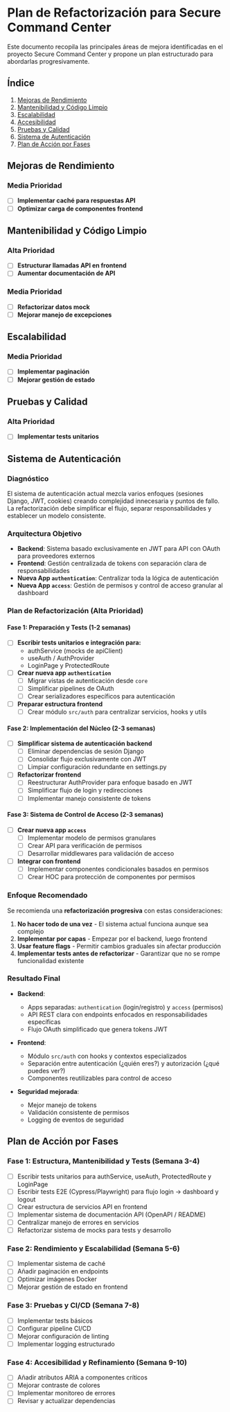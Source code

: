 # Plan de Refactorización para Secure Command Center

Este documento recopila las principales áreas de mejora identificadas en el proyecto Secure Command Center y propone un plan estructurado para abordarlas progresivamente.

## Índice
1. [Mejoras de Rendimiento](#mejoras-de-rendimiento)
2. [Mantenibilidad y Código Limpio](#mantenibilidad-y-código-limpio)
3. [Escalabilidad](#escalabilidad)
4. [Accesibilidad](#accesibilidad)
5. [Pruebas y Calidad](#pruebas-y-calidad)
6. [Sistema de Autenticación](#sistema-de-autenticacion)
7. [Plan de Acción por Fases](#plan-de-acción-por-fases)

## Mejoras de Rendimiento

### Media Prioridad

- [ ] **Implementar caché para respuestas API**
- [ ] **Optimizar carga de componentes frontend**

## Mantenibilidad y Código Limpio

### Alta Prioridad

- [ ] **Estructurar llamadas API en frontend**
- [ ] **Aumentar documentación de API**

### Media Prioridad

- [ ] **Refactorizar datos mock**
- [ ] **Mejorar manejo de excepciones**

## Escalabilidad

### Media Prioridad

- [ ] **Implementar paginación**
- [ ] **Mejorar gestión de estado**

## Pruebas y Calidad

### Alta Prioridad

- [ ] **Implementar tests unitarios**

## Sistema de Autenticación

### Diagnóstico
El sistema de autenticación actual mezcla varios enfoques (sesiones Django, JWT, cookies) creando complejidad innecesaria y puntos de fallo. La refactorización debe simplificar el flujo, separar responsabilidades y establecer un modelo consistente.

### Arquitectura Objetivo
- **Backend**: Sistema basado exclusivamente en JWT para API con OAuth para proveedores externos
- **Frontend**: Gestión centralizada de tokens con separación clara de responsabilidades
- **Nueva App `authentication`**: Centralizar toda la lógica de autenticación
- **Nueva App `access`**: Gestión de permisos y control de acceso granular al dashboard

### Plan de Refactorización (Alta Prioridad)

#### Fase 1: Preparación y Tests (1-2 semanas)
- [ ] **Escribir tests unitarios e integración para:**
  - authService (mocks de apiClient)
  - useAuth / AuthProvider
  - LoginPage y ProtectedRoute
- [ ] **Crear nueva app `authentication`**
  - [ ] Migrar vistas de autenticación desde `core`
  - [ ] Simplificar pipelines de OAuth
  - [ ] Crear serializadores específicos para autenticación
- [ ] **Preparar estructura frontend**
  - [ ] Crear módulo `src/auth` para centralizar servicios, hooks y utils

#### Fase 2: Implementación del Núcleo (2-3 semanas)
- [ ] **Simplificar sistema de autenticación backend**
  - [ ] Eliminar dependencias de sesión Django
  - [ ] Consolidar flujo exclusivamente con JWT
  - [ ] Limpiar configuración redundante en settings.py
- [ ] **Refactorizar frontend**
  - [ ] Reestructurar AuthProvider para enfoque basado en JWT
  - [ ] Simplificar flujo de login y redirecciones
  - [ ] Implementar manejo consistente de tokens

#### Fase 3: Sistema de Control de Acceso (2-3 semanas)
- [ ] **Crear nueva app `access`**
  - [ ] Implementar modelo de permisos granulares
  - [ ] Crear API para verificación de permisos
  - [ ] Desarrollar middlewares para validación de acceso
- [ ] **Integrar con frontend**
  - [ ] Implementar componentes condicionales basados en permisos
  - [ ] Crear HOC para protección de componentes por permisos

### Enfoque Recomendado
Se recomienda una **refactorización progresiva** con estas consideraciones:

1. **No hacer todo de una vez** - El sistema actual funciona aunque sea complejo
2. **Implementar por capas** - Empezar por el backend, luego frontend
3. **Usar feature flags** - Permitir cambios graduales sin afectar producción
4. **Implementar tests antes de refactorizar** - Garantizar que no se rompe funcionalidad existente

### Resultado Final
- **Backend**: 
  - Apps separadas: `authentication` (login/registro) y `access` (permisos)
  - API REST clara con endpoints enfocados en responsabilidades específicas
  - Flujo OAuth simplificado que genera tokens JWT

- **Frontend**:
  - Módulo `src/auth` con hooks y contextos especializados
  - Separación entre autenticación (¿quién eres?) y autorización (¿qué puedes ver?)
  - Componentes reutilizables para control de acceso

- **Seguridad mejorada**:
  - Mejor manejo de tokens
  - Validación consistente de permisos
  - Logging de eventos de seguridad

## Plan de Acción por Fases

### Fase 1: Estructura, Mantenibilidad y Tests (Semana 3-4)
- [ ] Escribir tests unitarios para authService, useAuth, ProtectedRoute y LoginPage
- [ ] Escribir tests E2E (Cypress/Playwright) para flujo login → dashboard y logout
- [ ] Crear estructura de servicios API en frontend
- [ ] Implementar sistema de documentación API (OpenAPI / README)
- [ ] Centralizar manejo de errores en servicios
- [ ] Refactorizar sistema de mocks para tests y desarrollo

### Fase 2: Rendimiento y Escalabilidad (Semana 5-6)
- [ ] Implementar sistema de caché
- [ ] Añadir paginación en endpoints
- [ ] Optimizar imágenes Docker
- [ ] Mejorar gestión de estado en frontend

### Fase 3: Pruebas y CI/CD (Semana 7-8)
- [ ] Implementar tests básicos
- [ ] Configurar pipeline CI/CD
- [ ] Mejorar configuración de linting
- [ ] Implementar logging estructurado

### Fase 4: Accesibilidad y Refinamiento (Semana 9-10)
- [ ] Añadir atributos ARIA a componentes críticos
- [ ] Mejorar contraste de colores
- [ ] Implementar monitoreo de errores
- [ ] Revisar y actualizar dependencias
